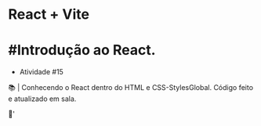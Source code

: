 # React + Vite
# #Introdução ao React.

- Atividade #15

📚 | Conhecendo o React dentro do HTML e CSS-StylesGlobal. Código feito e atualizado em sala.

🚀'